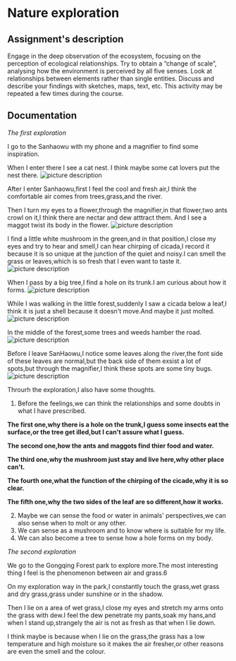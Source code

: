 # Nature exploration

## Assignment's description
Engage in the deep observation of the ecosystem, focusing on the perception of ecological relationships. Try to obtain a “change of scale”, analysing how the environment is perceived by all five senses. Look at relationships between elements rather than single entities. Discuss and describe your findings with sketches, maps, text, etc. This activity may be repeated a few times during the course.

## Documentation
*The first exploration*

I go to the Sanhaowu with my phone and a magnifier to find some inspiration.

When I enter there I see a cat nest. I think maybe some cat lovers put the nest there.
![picture description](./images/A-cat-nest-1.jpg)

After I enter Sanhaowu,first I feel the cool and fresh air,I think the comfortable air comes from trees,grass,and the river.

Then I turn my eyes to a flower,through the magnifier,in that flower,two ants crowl on it,I think there are nectar and dew atttract them. And I see a maggot twist its body in the flower.
![picture description](./images/Flower-and-insects-1.jpg)

I find a little white mushroom in the green,and in that position,I close my eyes and try to hear and smell,I can hear chirping of cicada,I record it because it is so unique at the junction of the quiet and noisy.I can smell the grass or leaves,which is so fresh that I even want to taste it.
![picture description](./images/A-mushroom-1.jpg)

When I pass by a big tree,I find a hole on its trunk.I am curious about how it forms.
![picture description](./images/A-hole-on-a-tree.jpg)

While I was walking in the little forest,suddenly I saw a cicada below a leaf,I think it is just a shell because it doesn't move.And maybe it just molted.
![picture description](./images/A-cicade-shell-under-a-leaf.jpg)

In the middle of the forest,some trees and weeds hamber the road.
![picture description](./images/Weeds-block-the-road.jpg)

Before I leave SanHaowu,I notice some leaves along the river,the font side of these leaves are normal,but the back side of them exsist a lot of spots,but through the magnifier,I think these spots are some tiny bugs.
![picture description](./images/Back-side-of-leaves.jpg)

Throurh the exploration,I also have some thoughts.

1. Before the feelings,we can think the relationships and some doubts in what I have prescribed.
                                      
**The first one,why there is a hole on the trunk,I guess some insects eat the surface,or the tree get illed,but I can't assure what I guess.**

**The second one,how the ants and maggots find thier food and water.**

**The third one,why the mushroom just stay and live here,why other place can't.**

**The fourth one,what the function of the chirping of the cicade,why it is so clear.**

**The fifth one,why the two sides of the leaf are so different,how it works.**

2. Maybe we can sense the food or water in animals' perspectives,we can also sense when to molt or any other.
3. We can sense as a mushroom and to know where is suitable for my life.
4. We can also become a tree to sense how a hole forms on my body.

*The second exploration*

We go to the Gongqing Forest park to explore more.The most interesting thing I feel is the phenomenon between air and grass.6

On my exploration way in the park,I constantly touch the grass,wet grass and dry grass,grass under sunshine or in the shadow.

Then I lie on a area of wet grass,I close my eyes and stretch my arms onto the grass with dew.I feel the dew penetrate my pants,soak my hans,and when I stand up,strangely the air is not as fresh as that when I lie down.

I think maybe is because when I lie on the grass,the grass has a low temperature and high moisture so it makes the air fresher,or other reasons are even the smell and the colour.
